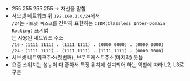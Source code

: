 - 255 255 255 255 → 자신을 말함
- 서브넷 네트워크 뒤 `192.168.1.0/24`에서  
  `/24`는 `서브넷 마스크`를 간략히 표현하는 `CIDR(Classless Inter-Domain Routing)` 표기법  
  는 사용된 네트워크 주소        
  `/16` - `(1111 1111) . (1111 1111) . (0000 0000) . (0000 0000)`  
  `/24` - `(1111 1111) . (1111 1111) . (1111 1111) . (0000 0000)` 
- 서브넷 네트워크주소(첫번째), 브로드케스트주소(마지막) 못씀
- 요즘 스위치는 성능이 다 좋아서 특정 위치에 설치되어 하는 역할에 따라 L2, L3로 구분
